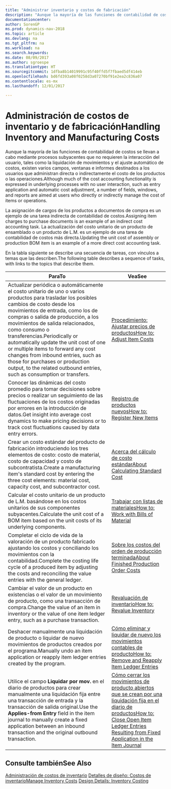 ```yaml
---
title: "Administrar inventario y costos de fabricación"
description: "Aunque la mayoría de las funciones de contabilidad de costos se llevan a cabo mediante procesos subyacentes que no requieren la interacción del usuario, tales como la liquidación de movimientos y el ajuste automático de costos, existen varios campos, ventanas e informes destinados a los usuarios que administran directa o indirectamente el costo de los productos o las operaciones."
documentationcenter: 
author: SorenGP
ms.prod: dynamics-nav-2018
ms.topic: article
ms.devlang: na
ms.tgt_pltfrm: na
ms.workload: na
ms.search.keywords: 
ms.date: 08/09/2017
ms.author: sgroespe
ms.translationtype: HT
ms.sourcegitcommit: 1dfba8b14019991c95f40ffd5f7fbaed5df414eb
ms.openlocfilehash: bd6fd393a08f0258d3a07270bf91e2ea2c836a07
ms.contentlocale: es-mx
ms.lasthandoff: 12/01/2017

---
```

# <a name="handling-inventory-and-manufacturing-costs"></a><span data-ttu-id="5dab5-103">Administración de costos de inventario y de fabricación</span><span class="sxs-lookup"><span data-stu-id="5dab5-103">Handling Inventory and Manufacturing Costs</span></span>
<span data-ttu-id="5dab5-104">Aunque la mayoría de las funciones de contabilidad de costos se llevan a cabo mediante procesos subyacentes que no requieren la interacción del usuario, tales como la liquidación de movimientos y el ajuste automático de costos, existen varios campos, ventanas e informes destinados a los usuarios que administran directa o indirectamente el costo de los productos o las operaciones.</span><span class="sxs-lookup"><span data-stu-id="5dab5-104">Although much of the cost accounting functionality is expressed in underlying processes with no user interaction, such as entry application and automatic cost adjustment, a number of fields, windows, and reports are aimed at users who directly or indirectly manage the cost of items or operations.</span></span>  

 <span data-ttu-id="5dab5-105">La asignación de cargos de los productos a documentos de compra es un ejemplo de una tarea indirecta de contabilidad de costos.</span><span class="sxs-lookup"><span data-stu-id="5dab5-105">Assigning item charges to purchase documents is an example of an indirect cost accounting task.</span></span> <span data-ttu-id="5dab5-106">La actualización del costo unitario de un producto de ensamblado o un producto de L.M. es un ejemplo de una tarea de contabilidad de costos más directa.</span><span class="sxs-lookup"><span data-stu-id="5dab5-106">Updating the unit cost of assembly or production BOM item is an example of a more direct cost accounting task.</span></span>  

 <span data-ttu-id="5dab5-107">En la tabla siguiente se describe una secuencia de tareas, con vínculos a temas que las describen.</span><span class="sxs-lookup"><span data-stu-id="5dab5-107">The following table describes a sequence of tasks, with links to the topics that describe them.</span></span>   

|<span data-ttu-id="5dab5-108">**Para**</span><span class="sxs-lookup"><span data-stu-id="5dab5-108">**To**</span></span>|<span data-ttu-id="5dab5-109">**Vea**</span><span class="sxs-lookup"><span data-stu-id="5dab5-109">**See**</span></span>|  
|------------|-------------|  
|<span data-ttu-id="5dab5-110">Actualizar periódica o automáticamente el costo unitario de uno o varios productos para trasladar los posibles cambios de costo desde los movimientos de entrada, como los de compras o salida de producción, a los movimientos de salida relacionados, como consumo o transferencias.</span><span class="sxs-lookup"><span data-stu-id="5dab5-110">Periodically or automatically update the unit cost of one or multiple items to forward any cost changes from inbound entries, such as those for purchases or production output, to the related outbound entries, such as consumption or transfers.</span></span>|[<span data-ttu-id="5dab5-111">Procedimiento: Ajustar precios de productos</span><span class="sxs-lookup"><span data-stu-id="5dab5-111">How to: Adjust Item Costs</span></span>](inventory-how-adjust-item-costs.md)|  
|<span data-ttu-id="5dab5-112">Conocer las dinámicas del costo promedio para tomar decisiones sobre precios o realizar un seguimiento de las fluctuaciones de los costos originadas por errores en la introducción de datos.</span><span class="sxs-lookup"><span data-stu-id="5dab5-112">Get insight into average cost dynamics to make pricing decisions or to track cost fluctuations caused by data entry errors.</span></span>|[<span data-ttu-id="5dab5-113">Registro de productos nuevos</span><span class="sxs-lookup"><span data-stu-id="5dab5-113">How to: Register New Items</span></span>](inventory-how-register-new-items.md)|  
|<span data-ttu-id="5dab5-114">Crear un costo estándar del producto de fabricación introduciendo los tres elementos de costo: costo de material, costo de capacidad y costo de subcontratista.</span><span class="sxs-lookup"><span data-stu-id="5dab5-114">Create a manufacturing item's standard cost by entering the three cost elements: material cost, capacity cost, and subcontractor cost.</span></span>|[<span data-ttu-id="5dab5-115">Acerca del cálculo de costo estándar</span><span class="sxs-lookup"><span data-stu-id="5dab5-115">About Calculating Standard Cost</span></span>](finance-about-calculating-standard-cost.md)|  
|<span data-ttu-id="5dab5-116">Calcular el costo unitario de un producto de L.M. basándose en los costos unitarios de sus componentes subyacentes.</span><span class="sxs-lookup"><span data-stu-id="5dab5-116">Calculate the unit cost of a BOM item based on the unit costs of its underlying components.</span></span>|[<span data-ttu-id="5dab5-117">Trabajar con listas de materiales</span><span class="sxs-lookup"><span data-stu-id="5dab5-117">How to: Work with Bills of Material</span></span>](inventory-how-work-BOMs.md)|  
|<span data-ttu-id="5dab5-118">Completar el ciclo de vida de la valoración de un producto fabricado ajustando los costos y conciliando los movimientos con la contabilidad.</span><span class="sxs-lookup"><span data-stu-id="5dab5-118">Complete the costing life cycle of a produced item by adjusting the costs and reconciling the value entries with the general ledger.</span></span>|[<span data-ttu-id="5dab5-119">Sobre los costos del orden de producción terminada</span><span class="sxs-lookup"><span data-stu-id="5dab5-119">About Finished Production Order Costs</span></span>](finance-about-finished-production-order-costs.md)|  
|<span data-ttu-id="5dab5-120">Cambiar el valor de un producto en existencias o el valor de un movimiento de producto, como una transacción de compra.</span><span class="sxs-lookup"><span data-stu-id="5dab5-120">Change the value of an item in inventory or the value of one item ledger entry, such as a purchase transaction.</span></span>|[<span data-ttu-id="5dab5-121">Revaluación de inventario</span><span class="sxs-lookup"><span data-stu-id="5dab5-121">How to: Revalue Inventory</span></span>](inventory-how-revalue-inventory.md)|
|<span data-ttu-id="5dab5-122">Deshacer manualmente una liquidación de producto o liquidar de nuevo movimientos de productos creados por el programa.</span><span class="sxs-lookup"><span data-stu-id="5dab5-122">Manually undo an item application or reapply item ledger entries created by the program.</span></span>|[<span data-ttu-id="5dab5-123">Cómo eliminar y liquidar de nuevo los movimientos contables de producto</span><span class="sxs-lookup"><span data-stu-id="5dab5-123">How to: Remove and Reapply Item Ledger Entries</span></span>](finance-how-to-remove-and-reapply-item-entries.md)|  
|<span data-ttu-id="5dab5-124">Utilice el campo **Liquidar por mov.** en el diario de productos para crear manualmente una liquidación fija entre una transacción de entrada y la transacción de salida original.</span><span class="sxs-lookup"><span data-stu-id="5dab5-124">Use the **Applies-from Entry** field in the item journal to manually create a fixed application between an inbound transaction and the original outbound transaction.</span></span>|[<span data-ttu-id="5dab5-125">Cómo cerrar los movimientos de producto abiertos que se crean por una liquidación fija en el diario de productos</span><span class="sxs-lookup"><span data-stu-id="5dab5-125">How to: Close Open Item Ledger Entries Resulting from Fixed Application in the Item Journal</span></span>](finance-how-to-close-open-item-ledger-entries-resulting-from-fixed-application-in-the-item-journal.md)|  

## <a name="see-also"></a><span data-ttu-id="5dab5-126">Consulte también</span><span class="sxs-lookup"><span data-stu-id="5dab5-126">See Also</span></span>  
<span data-ttu-id="5dab5-127">[Administración de costos de inventario](finance-manage-inventory-costs.md)
[Detalles de diseño: Costos de inventario](design-details-inventory-costing.md)</span><span class="sxs-lookup"><span data-stu-id="5dab5-127">[Manage Inventory Costs](finance-manage-inventory-costs.md)
[Design Details: Inventory Costing](design-details-inventory-costing.md)</span></span>

